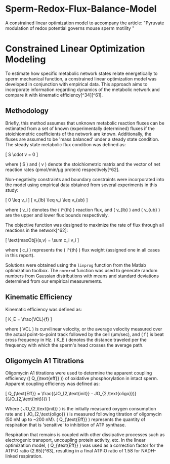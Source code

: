 # Sperm-Redox-Flux-Balance-Model
A constrained linear optimization model to accompany the article: "Pyruvate modulation of redox potential governs mouse sperm motility "
# Constrained Linear Optimization Modeling

To estimate how specific metabolic network states relate energetically to sperm mechanical function, a constrained linear optimization model was developed in conjunction with empirical data. This approach aims to incorporate information regarding dynamics of the metabolic network and compare it with kinematic efficiency[^34][^61].

## Methodology

Briefly, this method assumes that unknown metabolic reaction fluxes can be estimated from a set of known (experimentally determined) fluxes if the stoichiometric coefficients of the network are known. Additionally, the fluxes are assumed to be 'mass balanced' under a steady state condition. The steady state metabolic flux condition was defined as:

\[
S \cdot v = 0
\]

where \( S \) and \( v \) denote the stoichiometric matrix and the vector of net reaction rates (pmol/min/μg protein) respectively[^62].

Non-negativity constraints and boundary constraints were incorporated into the model using empirical data obtained from several experiments in this study:

\[
0 \leq v_i
\]
\[
v_{lb} \leq v_i \leq v_{ub}
\]

where \( v_i \) denotes the \( i^{th} \) reaction flux, and \( v_{lb} \) and \( v_{ub} \) are the upper and lower flux bounds respectively.

The objective function was designed to maximize the rate of flux through all reactions in the network[^62]:

\[
\text{maxObj}(s,v) = \sum c_i v_i
\]

where \( c_i \) represents the \( i^{th} \) flux weight (assigned one in all cases in this report).

Solutions were obtained using the `linprog` function from the Matlab optimization toolbox. The `normrnd` function was used to generate random numbers from Gaussian distributions with means and standard deviations determined from our empirical measurements.

## Kinematic Efficiency

Kinematic efficiency was defined as:

\[
K_E = \frac{VCL}{f}
\]

where \( VCL \) is curvilinear velocity, or the average velocity measured over the actual point-to-point track followed by the cell (μm/sec), and \( f \) is beat cross frequency in Hz. \( K_E \) denotes the distance traveled per the frequency with which the sperm's head crosses the average path.

## Oligomycin A1 Titrations

Oligomycin A1 titrations were used to determine the apparent coupling efficiency (\( Q_{\text{eff}} \)) of oxidative phosphorylation in intact sperm. Apparent coupling efficiency was defined as:

\[
Q_{\text{Eff}} = \frac{(JO_{2,\text{init}} - JO_{2,\text{oligo}})}{(JO_{2,\text{init}})}
\]

Where \( JO_{2,\text{init}} \) is the initially measured oxygen consumption rate and \( JO_{2,\text{oligo}} \) is measured following titration of oligomycin (50 nM up to ~200 nM). \( Q_{\text{Eff}} \) represents the quantity of respiration that is 'sensitive' to inhibition of ATP synthase.

Respiration that remains is coupled with other dissipative processes such as electrogenic transport, uncoupling protein activity, etc. In the linear optimization model, \( Q_{\text{Eff}} \) was used as a correction factor for the ATP:O ratio (2.65)[^63], resulting in a final ATP:O ratio of 1.58 for NADH-linked respiration.
